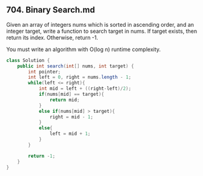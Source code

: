 ## 704. Binary Search.md
Given an array of integers nums which is sorted in ascending order, and an integer target, write a function to search target in nums. 
If target exists, then return its index. Otherwise, return -1.

You must write an algorithm with O(log n) runtime complexity.

```java
class Solution {
    public int search(int[] nums, int target) {
        int pointer;
        int left = 0, right = nums.length - 1;
        while(left <= right){
            int mid = left + ((right-left)/2);
            if(nums[mid] == target){
                return mid;
            }
            else if(nums[mid] > target){
                right = mid - 1;
            }
            else{
                left = mid + 1;
            }
        }

        return -1;
    }
}
```
